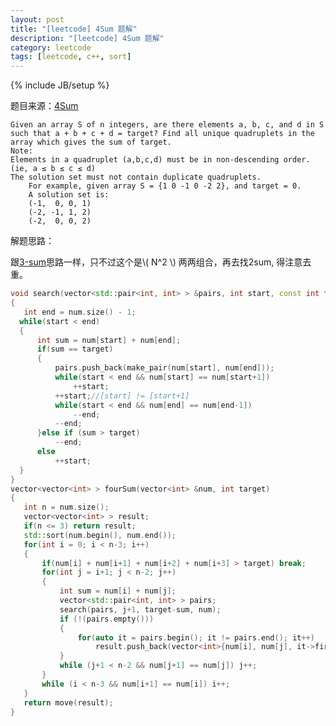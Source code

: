 ```yaml
---
layout: post
title: "[leetcode] 4Sum 题解"
description: "[leetcode] 4Sum 题解"
category: leetcode 
tags: [leetcode, c++, sort]
---
```

{% include JB/setup %}


题目来源：[4Sum](https://oj.leetcode.com/problems/4sum/)

>
	Given an array S of n integers, are there elements a, b, c, and d in S such that a + b + c + d = target? Find all unique quadruplets in the array which gives the sum of target.
	Note:
	Elements in a quadruplet (a,b,c,d) must be in non-descending order. (ie, a ≤ b ≤ c ≤ d)
	The solution set must not contain duplicate quadruplets.
	    For example, given array S = {1 0 -1 0 -2 2}, and target = 0.
	    A solution set is:
	    (-1,  0, 0, 1)
	    (-2, -1, 1, 2)
	    (-2,  0, 0, 2)
	    
解题思路：

跟[3-sum](./3sum.html)思路一样，只不过这个是\\( N^2 \\) 两两组合，再去找2sum, 得注意去重。

```cpp
void search(vector<std::pair<int, int> > &pairs, int start, const int target, const vector<int> &num)
{
   int end = num.size() - 1;
  while(start < end)
  {
      int sum = num[start] + num[end];
      if(sum == target)
      {
          pairs.push_back(make_pair(num[start], num[end]));
          while(start < end && num[start] == num[start+1])
              ++start;
          ++start;//[start] != [start+1]
          while(start < end && num[end] == num[end-1])
              --end;
          --end;
      }else if (sum > target)
          --end;
      else
          ++start;
  }
}
vector<vector<int> > fourSum(vector<int> &num, int target) 
{
   int n = num.size();
   vector<vector<int> > result;
   if(n <= 3) return result;
   std::sort(num.begin(), num.end());
   for(int i = 0; i < n-3; i++)
   {
       if(num[i] + num[i+1] + num[i+2] + num[i+3] > target) break;
       for(int j = i+1; j < n-2; j++)
       {
           int sum = num[i] + num[j];
           vector<std::pair<int, int> > pairs;
           search(pairs, j+1, target-sum, num);
           if (!(pairs.empty()))
           {
               for(auto it = pairs.begin(); it != pairs.end(); it++)   
                   result.push_back(vector<int>{num[i], num[j], it->first, it->second});
           }
           while (j+1 < n-2 && num[j+1] == num[j]) j++;
       }
       while (i < n-3 && num[i+1] == num[i]) i++;
   }
   return move(result);
}
```

<!-- MathJax Section -->
<script type="text/javascript"
src="http://cdn.mathjax.org/mathjax/latest/MathJax.js?config=TeX-AMS-MML_HTMLorMML"></script>
